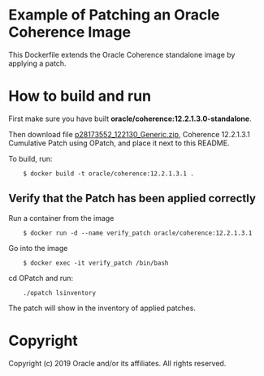 Example of Patching an Oracle Coherence Image
=============================================
This Dockerfile extends the Oracle Coherence standalone image by applying a patch.

# How to build and run
First make sure you have built **oracle/coherence:12.2.1.3.0-standalone**.

Then download file [p28173552_122130_Generic.zip](https://updates.oracle.com/Orion/PatchDetails/process_form?patch_num=28173552),
Coherence 12.2.1.3.1 Cumulative Patch using OPatch, and place it next to this README.

To build, run:

        $ docker build -t oracle/coherence:12.2.1.3.1 .

## Verify that the Patch has been applied correctly
Run a container from the image

        $ docker run -d --name verify_patch oracle/coherence:12.2.1.3.1

Go into the image

        $ docker exec -it verify_patch /bin/bash

cd OPatch and run:

        ./opatch lsinventory 

The patch will show in the inventory of applied patches.

# Copyright
Copyright (c) 2019 Oracle and/or its affiliates. All rights reserved.
